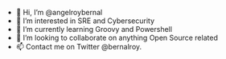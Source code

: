 - 👋 Hi, I’m @angelroybernal
- 👀 I’m interested in SRE and Cybersecurity
- 🌱 I’m currently learning Groovy and Powershell
- 💞️ I’m looking to collaborate on anything Open Source related
- 📫 Contact me on Twitter @bernalroy.

<!---
angelroybernal/angelroybernal is a ✨ special ✨ repository because its `README.md` (this file) appears on your GitHub profile.
You can click the Preview link to take a look at your changes.
--->
